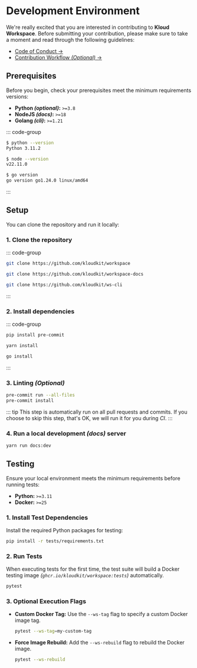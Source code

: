 # Development Environment

We're really excited that you are interested in contributing to **Kloud Workspace**.
Before submitting your contribution, please make sure to take a moment and read through
the following guidelines:

- [Code of Conduct →](https://github.com/kloudkit/workspace?tab=coc-ov-file#readme)
- [Contribution Workflow *(Optional)* →](/contribute/contribution-workflow)

## Prerequisites

Before you begin, check your prerequisites meet the minimum requirements versions:

- **Python *(optional)*:** `>=3.8`
- **NodeJS *(docs)*:** `>=18`
- **Golang *(cli)*:** `>=1.21`

::: code-group

```sh [Python]
$ python --version
Python 3.11.2
```

```sh [NodeJS]
$ node --version
v22.11.0
```

```sh [Golang]
$ go version
go version go1.24.0 linux/amd64
```

:::

## Setup

You can clone the repository and run it locally:

### 1. Clone the repository

::: code-group

```sh [Workspace]
git clone https://github.com/kloudkit/workspace
```

```sh [Documentation]
git clone https://github.com/kloudkit/workspace-docs
```

```sh [CLI]
git clone https://github.com/kloudkit/ws-cli
```

:::

### 2. Install dependencies

::: code-group

```sh [Linting (optional)]
pip install pre-commit
```

```sh [Documentation]
yarn install
```

```sh [CLI]
go install
```

:::

### 3. Linting *(Optional)*

```sh
pre-commit run --all-files
pre-commit install
```

::: tip
This step is automatically run on all pull requests and commits.
If you choose to skip this step, that's OK, we will run it for you during *CI*.
:::

### 4. Run a local development *(docs)* server

```sh
yarn run docs:dev
```

## Testing

Ensure your local environment meets the minimum requirements before running tests:

- **Python:** `>=3.11`
- **Docker:** `>=25`

### 1. Install Test Dependencies

Install the required Python packages for testing:

```sh
pip install -r tests/requirements.txt
```

### 2. Run Tests

When executing tests for the first time, the test suite will build a Docker testing
image *(`ghcr.io/kloudkit/workspace:tests`)* automatically.

```sh
pytest
```

### 3. Optional Execution Flags

- **Custom Docker Tag:** Use the `--ws-tag` flag to specify a custom Docker image tag.

  ```sh
  pytest --ws-tag=my-custom-tag
  ```

- **Force Image Rebuild:** Add the `--ws-rebuild` flag to rebuild the Docker image.

  ```sh
  pytest --ws-rebuild
  ```
